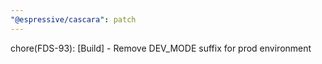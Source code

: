 ```yaml
---
"@espressive/cascara": patch
---
```


chore(FDS-93): [Build] - Remove DEV_MODE suffix for prod environment
